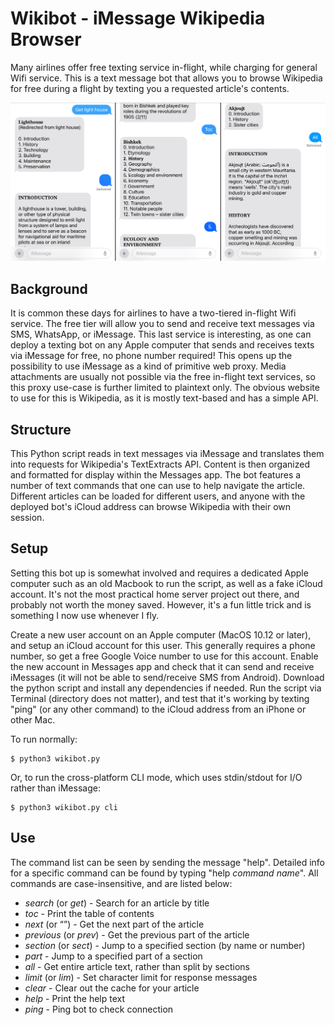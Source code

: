 # Wikibot - iMessage Wikipedia Browser
Many airlines offer free texting service in-flight, while charging for general Wifi service. This is a text message bot that allows you to browse Wikipedia for free during a flight by texting you a requested article's contents.

![Screenshot](https://raw.githubusercontent.com/DylanGustafson/Wikibot/main/screenshots.png)

## Background
It is common these days for airlines to have a two-tiered in-flight Wifi service. The free tier will allow you to send and receive text messages via SMS, WhatsApp, or iMessage. This last service is interesting, as one can deploy a texting bot on any Apple computer that sends and receives texts via iMessage for free, no phone number required! This opens up the possibility to use iMessage as a kind of primitive web proxy. Media attachments are usually not possible via the free in-flight text services, so this proxy use-case is further limited to plaintext only. The obvious website to use for this is Wikipedia, as it is mostly text-based and has a simple API.

## Structure
This Python script reads in text messages via iMessage and translates them into requests for Wikipedia's TextExtracts API. Content is then organized and formatted for display within the Messages app. The bot features a number of text commands that one can use to help navigate the article. Different articles can be loaded for different users, and anyone with the deployed bot's iCloud address can browse Wikipedia with their own session.

## Setup
Setting this bot up is somewhat involved and requires a dedicated Apple computer such as an old Macbook to run the script, as well as a fake iCloud account. It's not the most practical home server project out there, and probably not worth the money saved. However, it's a fun little trick and is something I now use whenever I fly.

Create a new user account on an Apple computer (MacOS 10.12 or later), and setup an iCloud account for this user. This generally requires a phone number, so get a free Google Voice number to use for this account. Enable the new account in Messages app and check that it can send and receive iMessages (it will not be able to send/receive SMS from Android). Download the python script and install any dependencies if needed. Run the script via Terminal (directory does not matter), and test that it's working by texting "ping" (or any other command) to the iCloud address from an iPhone or other Mac.

To run normally:
```console
$ python3 wikibot.py
```
Or, to run the cross-platform CLI mode, which uses stdin/stdout for I/O rather than iMessage:
```console
$ python3 wikibot.py cli
```

## Use
The command list can be seen by sending the message "help". Detailed info for a specific command can be found by typing "help *command name*". All commands are case-insensitive, and are listed below:

* *search* (or *get*) - Search for an article by title
* *toc* - Print the table of contents
* *next* (or “”) - Get the next part of the article
* *previous* (or *prev*) - Get the previous part of the article
* *section* (or *sect*) - Jump to a specified section (by name or number)
* *part* - Jump to a specified part of a section
* *all* - Get entire article text, rather than split by sections
* *limit* (or *lim*) - Set character limit for response messages
* *clear* - Clear out the cache for your article
* *help* - Print the help text
* *ping* - Ping bot to check connection
